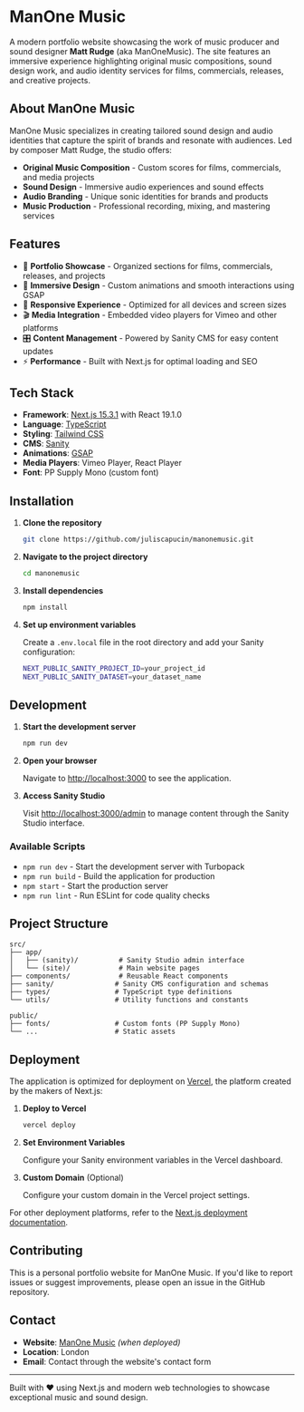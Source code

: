 # ManOne Music

A modern portfolio website showcasing the work of music producer and sound designer **Matt Rudge** (aka ManOneMusic). The site features an immersive experience highlighting original music compositions, sound design work, and audio identity services for films, commercials, releases, and creative projects.

## About ManOne Music

ManOne Music specializes in creating tailored sound design and audio identities that capture the spirit of brands and resonate with audiences. Led by composer Matt Rudge, the studio offers:

- **Original Music Composition** - Custom scores for films, commercials, and media projects
- **Sound Design** - Immersive audio experiences and sound effects
- **Audio Branding** - Unique sonic identities for brands and products
- **Music Production** - Professional recording, mixing, and mastering services

## Features

- 🎵 **Portfolio Showcase** - Organized sections for films, commercials, releases, and projects
- 🎨 **Immersive Design** - Custom animations and smooth interactions using GSAP
- 📱 **Responsive Experience** - Optimized for all devices and screen sizes
- 🎬 **Media Integration** - Embedded video players for Vimeo and other platforms
- 🎛️ **Content Management** - Powered by Sanity CMS for easy content updates
- ⚡ **Performance** - Built with Next.js for optimal loading and SEO

## Tech Stack

- **Framework**: [Next.js 15.3.1](https://nextjs.org/) with React 19.1.0
- **Language**: [TypeScript](https://www.typescriptlang.org/)
- **Styling**: [Tailwind CSS](https://tailwindcss.com/)
- **CMS**: [Sanity](https://www.sanity.io/)
- **Animations**: [GSAP](https://greensock.com/gsap/)
- **Media Players**: Vimeo Player, React Player
- **Font**: PP Supply Mono (custom font)

## Installation

1. **Clone the repository**
   ```bash
   git clone https://github.com/juliscapucin/manonemusic.git
   ```

2. **Navigate to the project directory**
   ```bash
   cd manonemusic
   ```

3. **Install dependencies**
   ```bash
   npm install
   ```

4. **Set up environment variables**
   
   Create a `.env.local` file in the root directory and add your Sanity configuration:
   ```bash
   NEXT_PUBLIC_SANITY_PROJECT_ID=your_project_id
   NEXT_PUBLIC_SANITY_DATASET=your_dataset_name
   ```

## Development

1. **Start the development server**
   ```bash
   npm run dev
   ```

2. **Open your browser**
   
   Navigate to [http://localhost:3000](http://localhost:3000) to see the application.

3. **Access Sanity Studio**
   
   Visit [http://localhost:3000/admin](http://localhost:3000/admin) to manage content through the Sanity Studio interface.

### Available Scripts

- `npm run dev` - Start the development server with Turbopack
- `npm run build` - Build the application for production
- `npm start` - Start the production server
- `npm run lint` - Run ESLint for code quality checks

## Project Structure

```
src/
├── app/
│   ├── (sanity)/          # Sanity Studio admin interface
│   └── (site)/            # Main website pages
├── components/            # Reusable React components
├── sanity/               # Sanity CMS configuration and schemas
├── types/                # TypeScript type definitions
└── utils/                # Utility functions and constants

public/
├── fonts/                # Custom fonts (PP Supply Mono)
└── ...                   # Static assets
```

## Deployment

The application is optimized for deployment on [Vercel](https://vercel.com/), the platform created by the makers of Next.js:

1. **Deploy to Vercel**
   ```bash
   vercel deploy
   ```

2. **Set Environment Variables**
   
   Configure your Sanity environment variables in the Vercel dashboard.

3. **Custom Domain** (Optional)
   
   Configure your custom domain in the Vercel project settings.

For other deployment platforms, refer to the [Next.js deployment documentation](https://nextjs.org/docs/deployment).

## Contributing

This is a personal portfolio website for ManOne Music. If you'd like to report issues or suggest improvements, please open an issue in the GitHub repository.

## Contact

- **Website**: [ManOne Music](https://manonemusic.com) *(when deployed)*
- **Location**: London
- **Email**: Contact through the website's contact form

---

Built with ❤️ using Next.js and modern web technologies to showcase exceptional music and sound design.
